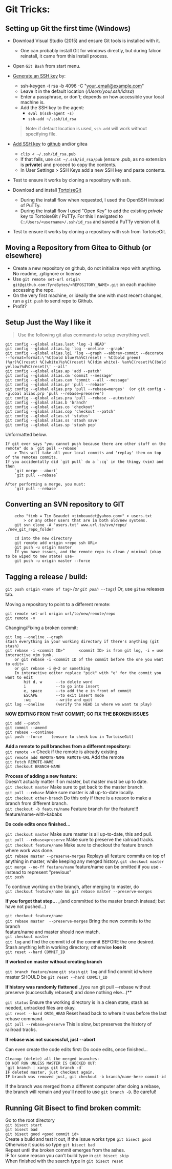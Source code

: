 # Git Tricks:

## Setting up Git the first time (Windows)
- Download Visual Studio (2015) and ensure Git tools is installed with it.
   - One can probably install Git for windows directly, but during falcon reinstall, it came from this install process.
- Open `Git Bash` from start menu.
- [Generate an SSH key](https://help.github.com/enterprise/2.14/user/articles/generating-a-new-ssh-key-and-adding-it-to-the-ssh-agent/) by:
   - ssh-keygen -t rsa -b 4096 -C "your_email@example.com"
   - Leave it in the default location (_/Users/you/.ssh/idrsa_)
   - Enter a passphrase, or don't; depends on how accessible your local machine is.
  - Add the SSH key to the agent:
    - `eval $(ssh-agent -s)`
    - `ssh-add ~/.ssh/id_rsa`
  > Note: if default location is used, `ssh-add` will work without specifying file.

- [Add SSH key](https://help.github.com/articles/adding-a-new-ssh-key-to-your-github-account/) to [github](https://github.com/settings/keys) and/or gitea
  - `clip < ~/.ssh/id_rsa.pub`
  - If that fails, use `cat ~/.ssh/id_rsa/pub` (ensure .pub, as no extension is **private**) and proceed to copy the contents.
  - In User Settings > SSH Keys add a new SSH key and paste contents.

- Test to ensure it works by cloning a repository with ssh.
- Download and install [TortoiseGit](https://tortoisegit.org/download/)
  - During the install flow when requested, I used the OpenSSH instead of PuTTy.
  - During the install flow I used "Open Key" to add the existing _private_ key to TortoiseGit / PuTTy. For this I navigated to `C:/Users/<username>/.ssh/id_rsa` and saved a PuTTy version of it.
- Test to ensure it works by cloning a repository with ssh from TortoiseGit.

## Moving a Repository from Gitea to Github (or elsewhere)
- Create a new repository on github, do not initialize repo with anything. No readme, .gitignore or license
- Use `git remote set-url origin git@github.com:TyreBytes/<REPOSITORY_NAME>.git` on each machine accessing the repo.
- On the very first machine, or ideally the one with most recent changes, run a `git push` to send repo to Github.
- Profit?

## Setup Just the Way I like it

> Use the following git alias commands to setup everything well.

```
git config --global alias.last 'log -1 HEAD'
git config --global alias.lg 'log --oneline --graph'
git config --global alias.lg1 'log --graph --abbrev-commit --decorate --format=format:\'%C(bold blue)%h%C(reset) - %C(bold green)(%ar)%C(reset) %C(white)%s%C(reset) %C(dim white)- %an%C(reset)%C(bold yellow)%d%C(reset)\' --all'
git config --global alias.ap 'add --patch'
git config --global alias.cm 'commit --message'
git config --global alias.cam 'commit --all --message'
git config --global alias.pr 'pull --rebase'
git config --global alias.prp 'pull --rebase=merges'  (or git config --global alias.prp 'pull --rebase=preserve')
git config --global alias.pra 'pull --rebase --autostash'
git config --global alias.b 'branch'
git config --global alias.co 'checkout'
git config --global alias.cop 'checkout --patch'
git config --global alias.st 'status'
git config --global alias.ss 'stash save'
git config --global alias.sp 'stash pop'
```

Unformatted below.

	If git ever says "you cannot push because there are other stuff on the remote" do a `git pull --rebase`
		> This will take all your local commits and 'replay' them on top of the remotes commits.
	If you accidentally did `git pull` do a `:cq` in the thingy (vim) and then
		`git merge --abort`
		`git pull --rebase`

	After performing a merge, you must:
		`git pull --rebase`

## Converting an SVN repository to GIT
		echo "timb = Tim Beaudet <timbeaudet@yahoo.com>" > users.txt
			> or any other users that are in both old/new systems.
		git svn clone -A "users.txt" www.url.to/svn/repo/ ./new_git_repo_folder
		
		cd into the new directory
		git remote add origin <repo ssh URL>
		git push -u origin master
		If you have issues, and the remote repo is clean / minimal (okay to be wiped to new state) use-
		git push -u origin master --force

## Tagging a release / build:
`git push origin <name of tag>` _(or `git push --tags`)_
Or, use `gitea` releases tab.

Moving a repository to point to a different remote:
```
git remote set-url origin url/to/new/remote/repo
git remote -v
```

Changing/Fixing a broken commit:
```
git log --oneline --graph
stash everything in your working directory if there's anything (git stash)
git rebase -i <commit ID>^      <commit ID> is from git log, -i = use interactive vim junk.
	or git rebase -i <commit ID of the commit before the one you want to edit>
	or git rebase -i @~2 or something
	In interactive editor replace "pick" with "e" for the commit you want to edit
		hit d, w      --to delete word
		i             --to go into insert
		e, space      --to add the e in front of commit
		ESCAPE        --to exit insert mode
		:wq           --write and quit
git log --oneline     (verify the HEAD is where we want to play)
```
**NOW EDITING FROM THAT COMMIT; GO FIX THE BROKEN ISSUES**
```
git add --patch
git commit --amend
git rebase --continue
git push --force    (ensure to check box in TortoiseGit)
```

**Add a remote to pull branches from a different repository:**  
`git remote -v`                          Check if the remote is already existing.  
`git remote add REMOTE-NAME REMOTE-URL`  Add the remote  
`git fetch REMOTE-NAME`  
`git checkout BRANCH-NAME`  


**Process of adding a new feature:**  
Doesn't actually matter if on master, but master must be up to date.  
`git checkout master`                    Make sure to get back to the master branch.  
`git pull --rebase`                      Make sure master is all up-to-date locally.  
`git checkout other-branch`              Do this only if there is a reason to make a branch from different branch.  
`git checkout -b feature/name`           Feature branch for the feature!!! feature/name-with-kababs  

**Do code edits once finished...**

`git checkout master`                   Make sure master is all up-to-date, this and pull.  
`git pull --rebase=preserve`            Make sure to preserve the railroad tracks.  
`git checkout feature/name`             Make sure to checkout the feature branch where work was done.  
`git rebase master --preserve-merges`   Replays all feature commits on top of anything in master, while keeping any merged history.
`git checkout master`                   
`git merge --no-ff feature/name`        feature/name can be omitted if you use `-` instead to represent "previous"  
`git push`  

To continue working on the branch, after merging to master, do  
`git checkout feature/name && git rebase master --preserve-merges`

**If you forgot that step...** _(and committed to the master branch instead; but have not pushed...)

`git checkout feature/name`  
`git rebase master  --preserve-merges`   Bring the new commits to the branch  
feature/name and master should now match.  
`git checkout master`  
`git log` and find the commit id of the commit BEFORE the one desired.  
Stash anything left in working directory; otherwise **lose it**  
`git reset --hard COMMIT_ID`  

**If worked on master without creating branch**

`git branch feature/name`
`git stash`
`git log` and find commit id where master SHOULD be
`git reset --hard COMMIT_ID`

**If history was randomly flattened** _(you ran git pull --rebase without preserve (successfully rebased) and done nothing else...)**

`git status`     Ensure the working directory is in a clean state, stash as needed, untracked files are okay.  
`git reset --hard ORIG_HEAD`     Reset head back to where it was before the last rebase command.  
`git pull --rebase=preserve`     This is slow, but preserves the history of railroad tracks.  

**If rebase was not successful, just --abort**

Can even create the code edits first:
	Do code edits, once finished...

	Cleanup (delete) all the merged branches:
	DO NOT RUN UNLESS MASTER IS CHECKED OUT:
	`git branch | xargs git branch -d`
	IF deleted master, just checkout again.
	IF branch was removed just, git checkout -b branch/name-here commit-id

If the branch was merged from a different computer after doing a rebase, the branch will remain and you'll need to use `git branch -D`. Be careful!

## Running Git Bisect to find broken commit:

Go to the root directory  
`git bisect start`  
`git bisect bad`  
`git bisect good <good commit id>`  
	Create a build and test it out, if the issue works type
	`git bisect good`  
	Otherwise it sucks so type
	`git bisect bad`  
	Repeat until the broken commit emerges from the ashes.  
	IF for some reason you can't build type in
	`git bisect skip`  
	When finished with the search type in
	`git bisect reset`  
